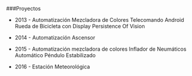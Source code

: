 

###Proyectos 

* 2013 - Automatización Mezcladora de Colores Telecomando Android 
           Rueda de Bicicleta con Display Persistence Of Vision           	

* 2014 - Automatización Ascensor 	

* 2015 - Automatización mezcladora de colores 
           Inflador de Neumáticos Automático
           Péndulo Estabilizado


* 2016 - Estación Meteorológica 
